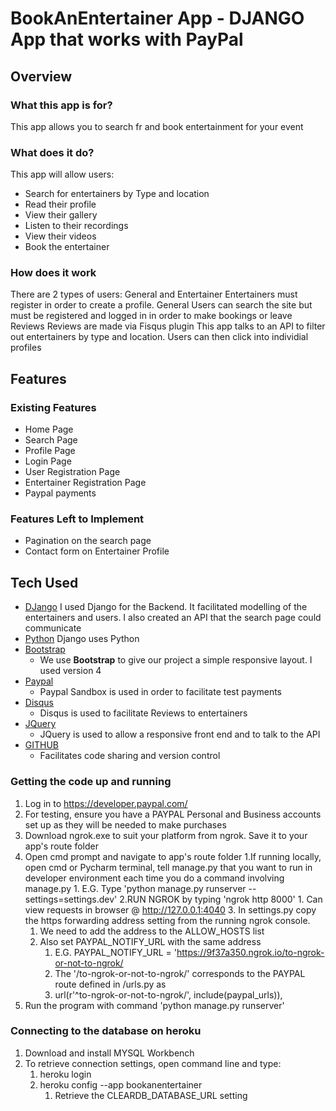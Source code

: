 # BookAnEntertainer App  - DJANGO App that works with PayPal

## Overview

### What this app is for?
This app allows you to search fr and book entertainment for your event

### What does it do?
This app will allow users:
-   Search for entertainers by Type and location
-   Read their profile
-   View their gallery
-   Listen to their recordings
-   View their videos
-   Book the entertainer

### How does it work
There are 2 types of users: General and Entertainer
Entertainers must register in order to create a profile.
General Users can search the site but must be registered and logged in in order to make bookings or leave Reviews
Reviews are made via Fisqus plugin
This app talks to an API to filter out entertainers by type and location. Users can then click into individial profiles

##  Features


### Existing Features
-   Home Page
-   Search Page
-   Profile Page
-   Login Page
-   User Registration Page
-   Entertainer Registration Page
-   Paypal payments

### Features Left to Implement
-   Pagination on the search page
-   Contact form on Entertainer Profile

##  Tech Used
- [DJango](https://www.djangoproject.com/)
    I used Django for the Backend. It facilitated modelling of the entertainers and users. I also created an API that 
    the search page could communicate 
- [Python](https://www.python.org/)
    Django uses Python
- [Bootstrap](http://getbootstrap.com/)
	- We use **Bootstrap** to give our project a simple responsive layout. I used version 4
- [Paypal](https://developer.paypal.com/)
    - Paypal Sandbox is used in order to facilitate test payments
- [Disqus](https://disqus.com/)
    - Disqus is used to facilitate Reviews to entertainers
- [JQuery](https://jquery.com/)
    - JQuery is used to allow a responsive front end and to talk to the API 
- [GITHUB](https://github.com/)
    - Facilitates code sharing and version control

### Getting the code up and running
1. Log in to https://developer.paypal.com/
2. For testing, ensure you have a PAYPAL Personal and Business accounts set up as they will be needed to make purchases
3. Download ngrok.exe to suit your platform from ngrok. Save it to your app's route folder
4. Open cmd prompt and navigate to app's route folder
   1.If running locally, open cmd or Pycharm terminal, tell manage.py that you want to run in developer environment each time you do a command involving manage.py
        1. E.G. Type 'python manage.py runserver --settings=settings.dev'
   2.RUN NGROK by typing 'ngrok http 8000'
        1. Can view requests in browser @ http://127.0.0.1:4040
   3. In settings.py copy the https forwarding address setting from the running ngrok console. 
      1. We need to add the address to the ALLOW_HOSTS list
      2. Also set PAYPAL_NOTIFY_URL with the same address 
         1. E.G. PAYPAL_NOTIFY_URL = 'https://9f37a350.ngrok.io/to-ngrok-or-not-to-ngrok/
         2. The '/to-ngrok-or-not-to-ngrok/' corresponds to the PAYPAL route defined in <app>/urls.py as 
         3. url(r'^to-ngrok-or-not-to-ngrok/', include(paypal_urls)),
5. Run the program with command 'python manage.py runserver'    

### Connecting to the database on heroku
1. Download and install MYSQL Workbench
2. To retrieve connection settings, open command line and type:
   1. heroku login
   2. heroku config --app bookanentertainer
      1. Retrieve the CLEARDB_DATABASE_URL setting 

